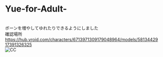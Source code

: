 # Yue-for-Adult-
<br>ボーンを増やしてゆれたりできるようにしました
<br>確認場所
https://hub.vroid.com/characters/6713971309179048964/models/5813442917391326325
<br><img src="https://mirrors.creativecommons.org/presskit/buttons/88x31/png/by-nc-sa.png" alt="CC" title="CCBYNCSA">
